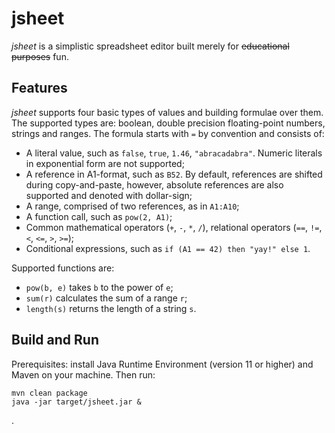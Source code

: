 jsheet
======

_jsheet_ is a simplistic spreadsheet editor built merely for ~~educational purposes~~ fun.

Features
--------

_jsheet_ supports four basic types of values and building formulae over them.
The supported types are: boolean, double precision floating-point numbers,
strings and ranges. The formula starts with `=` by convention and consists of:
- A literal value, such as `false`, `true`, `1.46`, `"abracadabra"`. Numeric
  literals in exponential form are not supported;
- A reference in A1-format, such as `B52`. By default, references are shifted
  during copy-and-paste, however, absolute references are also supported and
  denoted with dollar-sign;
- A range, comprised of two references, as in `A1:A10`;
- A function call, such as `pow(2, A1)`;
- Common mathematical operators (`+`, `-`, `*`, `/`), relational operators
  (`==`, `!=`, `<`, `<=`, `>`, `>=`);
- Conditional expressions, such as `if (A1 == 42) then "yay!" else 1`.

Supported functions are:
- `pow(b, e)` takes `b` to the power of `e`;
- `sum(r)` calculates the sum of a range `r`;
- `length(s)` returns the length of a string `s`.

Build and Run
-------------

Prerequisites: install Java Runtime Environment (version 11 or higher) and Maven on your machine.
Then run:

```
mvn clean package
java -jar target/jsheet.jar &
```

.
